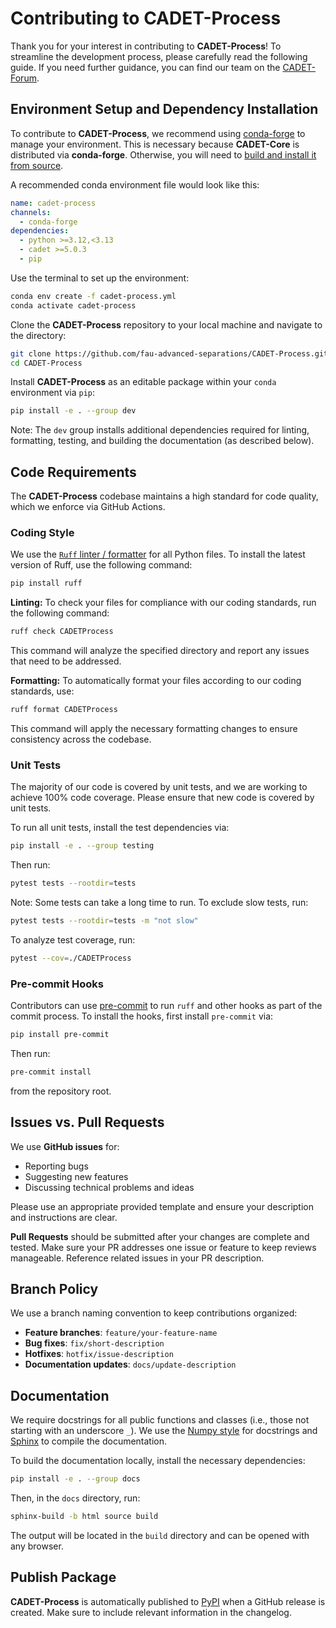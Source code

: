 # Contributing to **CADET-Process**

Thank you for your interest in contributing to **CADET-Process**!
To streamline the development process, please carefully read the following guide.
If you need further guidance, you can find our team on the [CADET-Forum](https://forum.cadet-web.de/).

## Environment Setup and Dependency Installation

To contribute to **CADET-Process**, we recommend using [conda-forge](https://conda-forge.org/) to manage your environment.
This is necessary because **CADET-Core** is distributed via **conda-forge**.
Otherwise, you will need to [build and install it from source](https://cadet.github.io/master/getting_started/installation_core.html#install-from-source).

A recommended conda environment file would look like this:

```yaml
name: cadet-process
channels:
  - conda-forge
dependencies:
  - python >=3.12,<3.13
  - cadet >=5.0.3
  - pip
```

Use the terminal to set up the environment:

```bash
conda env create -f cadet-process.yml
conda activate cadet-process
```

Clone the **CADET-Process** repository to your local machine and navigate to the directory:

```bash
git clone https://github.com/fau-advanced-separations/CADET-Process.git
cd CADET-Process
```

Install **CADET-Process** as an editable package within your `conda` environment via `pip`:

```bash
pip install -e . --group dev
```

Note: The `dev` group installs additional dependencies required for linting, formatting, testing, and building the documentation (as described below).

## Code Requirements

The **CADET-Process** codebase maintains a high standard for code quality, which we enforce via GitHub Actions.

### Coding Style

We use the [`Ruff` linter / formatter](https://docs.astral.sh/ruff/formatter/) for all Python files.
To install the latest version of Ruff, use the following command:


```bash
pip install ruff
```

**Linting:** To check your files for compliance with our coding standards, run the following command:

```bash
ruff check CADETProcess
```

This command will analyze the specified directory and report any issues that need to be addressed.

**Formatting:** To automatically format your files according to our coding standards, use:

```bash
ruff format CADETProcess
```

This command will apply the necessary formatting changes to ensure consistency across the codebase.

### Unit Tests

The majority of our code is covered by unit tests, and we are working to achieve 100% code coverage.
Please ensure that new code is covered by unit tests.

To run all unit tests, install the test dependencies via:

```bash
pip install -e . --group testing
```

Then run:

```bash
pytest tests --rootdir=tests
```

Note: Some tests can take a long time to run. To exclude slow tests, run:

```bash
pytest tests --rootdir=tests -m "not slow"
```

To analyze test coverage, run:

```bash
pytest --cov=./CADETProcess
```

### Pre-commit Hooks

Contributors can use [pre-commit](https://pre-commit.com/) to run `ruff` and other hooks as part of the commit process.
To install the hooks, first install `pre-commit` via:

```bash
pip install pre-commit
```

Then run:

```bash
pre-commit install
```

from the repository root.

## Issues vs. Pull Requests

We use **GitHub issues** for:

* Reporting bugs
* Suggesting new features
* Discussing technical problems and ideas

Please use an appropriate provided template and ensure your description and instructions are clear.

**Pull Requests** should be submitted after your changes are complete and tested.
Make sure your PR addresses one issue or feature to keep reviews manageable.
Reference related issues in your PR description.

## Branch Policy

We use a branch naming convention to keep contributions organized:

* **Feature branches**: `feature/your-feature-name`
* **Bug fixes**: `fix/short-description`
* **Hotfixes**: `hotfix/issue-description`
* **Documentation updates**: `docs/update-description`

## Documentation

We require docstrings for all public functions and classes (i.e., those not starting with an underscore `_`).
We use the [Numpy style](https://numpydoc.readthedocs.io/en/latest/format.html) for docstrings and [Sphinx](https://www.sphinx-doc.org/) to compile the documentation.

To build the documentation locally, install the necessary dependencies:

```bash
pip install -e . --group docs
```

Then, in the `docs` directory, run:

```bash
sphinx-build -b html source build
```

The output will be located in the `build` directory and can be opened with any browser.

## Publish Package

**CADET-Process** is automatically published to [PyPI](https://pypi.org/project/CADET-Process) when a GitHub release is created.
Make sure to include relevant information in the changelog.
